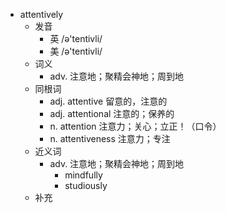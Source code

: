 - attentively
  - 发音
    - 英 /ə'tentivli/
    - 美 /ə'tentivli/
  - 词义
    - adv. 注意地；聚精会神地；周到地
  - 同根词
    - adj. attentive 留意的，注意的
    - adj. attentional 注意的；保养的
    - n. attention 注意力；关心；立正！（口令）
    - n. attentiveness 注意力；专注
  - 近义词
    - adv. 注意地；聚精会神地；周到地
      - mindfully
      - studiously
  - 补充